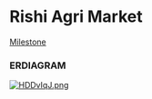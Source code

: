 # Rishi Agri Market

[Milestone](https://github.com/fssa-batch3/sec_a_ajaikumar.nataraj__corejava_project_2/milestones)

### ERDIAGRAM
[![HDDvIqJ.png](https://iili.io/HDDvIqJ.png)](https://freeimage.host/i/HDDvIqJ)

